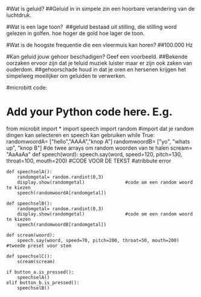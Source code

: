 #Wat is geluid?
##Geluid in in simpele zin een hoorbare verandering van de luchtdruk.

#Wat is een lage toon? 
##geluid bestaad uit stilling, die stilling word gelezen in golfen. hoe hoger de gold hoe lager de toon.

#Wat is de hoogste frequentie die een vleermuis kan horen?
##100.000 Hz

#Kan geluid jouw gehoor beschadigen? Geef een voorbeeld.
##Bekende oorzaken ervoor zijn dat je teluid muziek luister maar er zijn ook zaken van ouderdom.
##gehoorschade houd in dat je oren en hersenen krijgen het simpelweg moeilijker om geluiden te verwerken.

#microbitt code:

# Add your Python code here. E.g.
from microbit import *
import speech
import random #import dat je random dingen kan selecteren en speech kan gebruiken
while True:
    randomwoordA= ["hello","AAAA","knop A"]
    randomwoordB= ["yo", "whats up", "knop B"]  #de twee arrays om random woorden van te halen
    scream= "AaAaAa"
    def speech(word):
        speech.say(word, speed=120, pitch=130, throat=100, mouth=200) #CODE VOOR DE TEKST   #atribbute error
        
    def speechselA():
        randomgetal= random.randint(0,3)
        display.show(randomgetal)               #code om een random woord te kiezen
        speech(randomwoordA[randomgetal])

    def speechselB():
        randomgetal= random.randint(0,3)
        display.show(randomgetal)               #code om een random woord te kiezen
        speech(randomwoordB[randomgetal])
        
    def scream(woord):
        speech.say(woord, speed=70, pitch=200, throat=50, mouth=200)  #tweede preset voor stem
        
    def speechselC():
        scream(scream)
        
    if button_a.is_pressed():
        speechselA()
    elif button_b.is_pressed():
        speechselB()
    

        
    